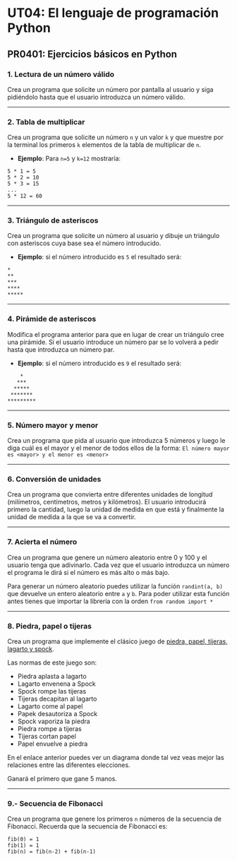 # UT04: El lenguaje de programación Python

## PR0401: Ejercicios básicos en Python

### 1. Lectura de un número válido

Crea un programa que solicite un número por pantalla al usuario y siga pidiéndolo hasta que el usuario introduzca un número válido.

---

### 2. Tabla de multiplicar

Crea un programa que solicite un número `n` y un valor `k` y que muestre por la terminal los primeros `k` elementos de la tabla de multiplicar de `n`. 

- **Ejemplo**: Para `n=5` y `k=12` mostraría:
```
5 * 1 = 5
5 * 2 = 10
5 * 3 = 15
...
5 * 12 = 60
```

---

### 3. Triángulo de asteriscos
Crea un programa que solicite un número al usuario y dibuje un triángulo con asteriscos cuya base sea el número introducido.

- **Ejemplo**: si el número introducido es `5` el resultado será:

```
*
**
***
****
*****
```

---

### 4. Pirámide de asteriscos

Modifica el programa anterior para que en lugar de crear un triángulo cree una pirámide. Si el usuario introduce un número par se lo volverá a pedir hasta que introduzca un número par.

- **Ejemplo**: si el número introducido es `9` el resultado será:

```
    *
   ***
  *****
 *******
*********
```

---

### 5. Número mayor y menor 

Crea un programa que pida al usuario que introduzca 5 números y luego le diga cuál es el mayor y el menor de todos ellos de la forma: `El número mayor es <mayor> y el menor es <menor>`

---

### 6. Conversión de unidades 

Crea un programa que convierta entre diferentes unidades de longitud (milímetros, centímetros, metros y kilómetros). El usuario introducirá primero la cantidad, luego la unidad de medida en que está y finalmente la unidad de medida a la que se va a convertir.

--- 

### 7. Acierta el número

Crea un programa que genere un número aleatorio entre 0 y 100 y el usuario tenga que adivinarlo. Cada vez que el usuario introduzca un número el programa le dirá si el número es más alto o más bajo.

Para generar un número aleatorio puedes utilizar la función `randint(a, b)` que devuelve un entero aleatorio entre `a` y `b`. Para poder utilizar esta función antes tienes que importar la librería con la orden `from random import *`

--- 

### 8. Piedra, papel o tijeras

Crea un programa que implemente el clásico juego de [piedra, papel, tijeras, lagarto y spock](https://frikadas.es/piedra-papel-tijera-lagarto-spock/).

Las normas de este juego son:
- Piedra aplasta a lagarto
- Lagarto envenena a Spock
- Spock rompe las tijeras
- Tijeras decapitan al lagarto
- Lagarto come al papel
- Papek desautoriza a Spock
- Spock vaporiza la piedra
- Piedra rompe a tijeras
- Tijeras cortan papel
- Papel envuelve a piedra

En el enlace anterior puedes ver un diagrama donde tal vez veas mejor las relaciones entre las diferentes elecciones.

Ganará el primero que gane 5 manos.

--- 

### 9.- Secuencia de Fibonacci

Crea un programa que genere los primeros `n` números de la secuencia de Fibonacci. Recuerda que la secuencia de Fibonacci es:

```
fib(0) = 1
fib(1) = 1
fib(n) = fib(n-2) + fib(n-1)
```